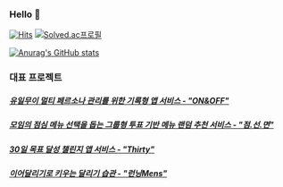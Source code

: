   
  ### Hello 👋  
  [![Hits](https://hits.seeyoufarm.com/api/count/incr/badge.svg?url=https%3A%2F%2Fgithub.com%2FSongKong00&count_bg=%23D5D5D5&title_bg=%2316A5CB&icon=github.svg&icon_color=%23FFFFFF&title=hits&edge_flat=false)](https://github.com/SongKong00)  [![Solved.ac프로필](http://mazassumnida.wtf/api/mini/generate_badge?boj=hesong1)](https://solved.ac/bjho606)
  </div>
  
  [![Anurag's GitHub stats](https://github-readme-stats.vercel.app/api?username=SongKong00)](https://github.com/anuraghazra/github-readme-stats)
  
  
  ### 대표 프로젝트
  ##### [유일무이 멀티 페르소나 관리를 위한 기록형 앱 서비스 - "ON&OFF"](https://github.com/CMC-Hackathon-Team1) 
  ##### [모임의 점심 메뉴 선택을 돕는 그룹형 투표 기반 메뉴 랜덤 추천 서비스 - "점.선.면"](https://github.com/Team-DotLinePlane)
  ##### [30일 목표 달성 챌린지 앱 서비스 - "Thirty"](https://github.com/stereo-scopic)
  ##### [이어달리기로 키우는 달리기 습관 - "런닝Mens"](https://github.com/Relay-UMC23)
  

<!-- <br>
<br>

<div align=center><h1>:checkered_flag: GitHub stats </h1></div>

<div align=center>  -->

<!-- </div>

<br>
<br>
<br>

<div align=center><h1>📚 Tech Stacks</h1></div>
<div align=center><h5>Techs that I've used at least once</h5></div>

<br>

<div align=center> 
 <img src="https://img.shields.io/badge/python-3776AB?style=for-the-badge&logo=python&logoColor=white">
 <img src="https://img.shields.io/badge/c-A8B9CC?style=for-the-badge&logo=C&logoColor=white">
 <br>
  
 <img src="https://img.shields.io/badge/Android-3DDC84?style=for-the-badge&logo=Android&logoColor=white">
 <img src="https://img.shields.io/badge/Kotlin-7F52FF?style=for-the-badge&logo=Kotlin&logoColor=white">
 <img src="https://img.shields.io/badge/flutter-02569B?style=for-the-badge&logo=flutter&logoColor=white">
 <img src="https://img.shields.io/badge/dart-0175C2?style=for-the-badge&logo=Dart&logoColor=white">
 <br>
  
 <img src="https://img.shields.io/badge/tensorflow-FF6F00?style=for-the-badge&logo=tensorflow&logoColor=white">
 <img src="https://img.shields.io/badge/Jupyter-F37626?style=for-the-badge&logo=Jupyter&logoColor=white">
 <br>
  
 
 <img src="https://img.shields.io/badge/Amazon EC2-FF9900?style=for-the-badge&logo=AmazonEC2&logoColor=white">
 <img src="https://img.shields.io/badge/Virtual Box-183A61?style=for-the-badge&logo=VirtualBox&logoColor=white">
 <br>
   
 <img src="https://img.shields.io/badge/Notion-000000?style=for-the-badge&logo=Notion&logoColor=white">
 <img src="https://img.shields.io/badge/Slack-4A154B?style=for-the-badge&logo=Slack&logoColor=white">
 <img src="https://img.shields.io/badge/Figma-F24E1E?style=for-the-badge&logo=Figma&logoColor=white">
 <br>

</div>
  
<br>
<br>
<br>
<br>

<div align=center><h1>:star2: Project </h1></div>

<br>

<div align=center>
  유일무이 멀티 페르소나 관리를 위한 기록형 앱 서비스 "ON&OFF"
   
</div>

<br>

<div align=center>
  <img src="https://user-images.githubusercontent.com/114280643/192482449-da0ed8ea-4fd6-48ff-aa79-533a261fd1ee.jpg" width="500">
</div>
  
<br>
<br>
<br>
<br>
 -->


